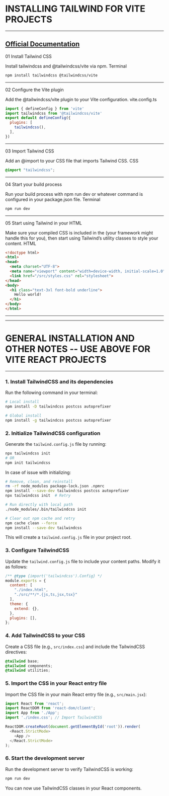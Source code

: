# INSTALLING TAILWIND FOR VITE PROJECTS

---
[Official Documentation](https://tailwindcss.com/docs/installation/using-vite)
---

01
Install Tailwind CSS

Install tailwindcss and @tailwindcss/vite via npm.
Terminal

```bash
npm install tailwindcss @tailwindcss/vite
```

---

02
Configure the Vite plugin

Add the @tailwindcss/vite plugin to your Vite configuration.
vite.config.ts

```js
import { defineConfig } from 'vite'
import tailwindcss from '@tailwindcss/vite'
export default defineConfig({
  plugins: [
    tailwindcss(),
  ],
})
```

---

03
Import Tailwind CSS

Add an @import to your CSS file that imports Tailwind CSS.
CSS

```css
@import "tailwindcss";
```

---

04
Start your build process

Run your build process with npm run dev or whatever command is configured in your package.json file.
Terminal

```bash
npm run dev
```

---

05
Start using Tailwind in your HTML

Make sure your compiled CSS is included in the <head> (your framework might handle this for you), then start using Tailwind’s utility classes to style your content.
HTML

```html
<!doctype html>
<html>
<head>
  <meta charset="UTF-8">
  <meta name="viewport" content="width=device-width, initial-scale=1.0">
  <link href="/src/styles.css" rel="stylesheet">
</head>
<body>
  <h1 class="text-3xl font-bold underline">
    Hello world!
  </h1>
</body>
</html>
```


---

-----------------------------------------------------------------------------

# GENERAL INSTALLATION AND OTHER NOTES -- USE ABOVE FOR VITE REACT PROJECTS

-----------------------------------------------------------------------------

### 1. Install TailwindCSS and its dependencies
Run the following command in your terminal:

```bash
# Local install
npm install -D tailwindcss postcss autoprefixer
```

```bash
# Global install
npm install -g tailwindcss postcss autoprefixer
```

### 2. Initialize TailwindCSS configuration
Generate the `tailwind.config.js` file by running:

```bash
npx tailwindcss init
# OR
npm init tailwindcss
```

In case of issue with initializing:
```bash
# Remove, clean, and reinstall
rm -rf node_modules package-lock.json .npmrc
npm install --save-dev tailwindcss postcss autoprefixer
npx tailwindcss init  # Retry
```

```bash
# Run directly with local path
./node_modules/.bin/tailwindcss init
```

```bash
# Clear out npm cache and retry
npm cache clean --force
npm install --save-dev tailwindcss
```

This will create a `tailwind.config.js` file in your project root.


### 3. Configure TailwindCSS
Update the `tailwind.config.js` file to include your content paths. Modify it as follows:

```javascript
/** @type {import('tailwindcss').Config} */
module.exports = {
  content: [
    "./index.html",
    "./src/**/*.{js,ts,jsx,tsx}"
  ],
  theme: {
    extend: {},
  },
  plugins: [],
};
```

### 4. Add TailwindCSS to your CSS
Create a CSS file (e.g., `src/index.css`) and include the TailwindCSS directives:

```css
@tailwind base;
@tailwind components;
@tailwind utilities;
```

### 5. Import the CSS in your React entry file
Import the CSS file in your main React entry file (e.g., `src/main.jsx`):

```javascript
import React from 'react';
import ReactDOM from 'react-dom/client';
import App from './App';
import './index.css'; // Import TailwindCSS

ReactDOM.createRoot(document.getElementById('root')).render(
  <React.StrictMode>
    <App />
  </React.StrictMode>
);
```

### 6. Start the development server
Run the development server to verify TailwindCSS is working:

```bash
npm run dev
```

You can now use TailwindCSS classes in your React components.
